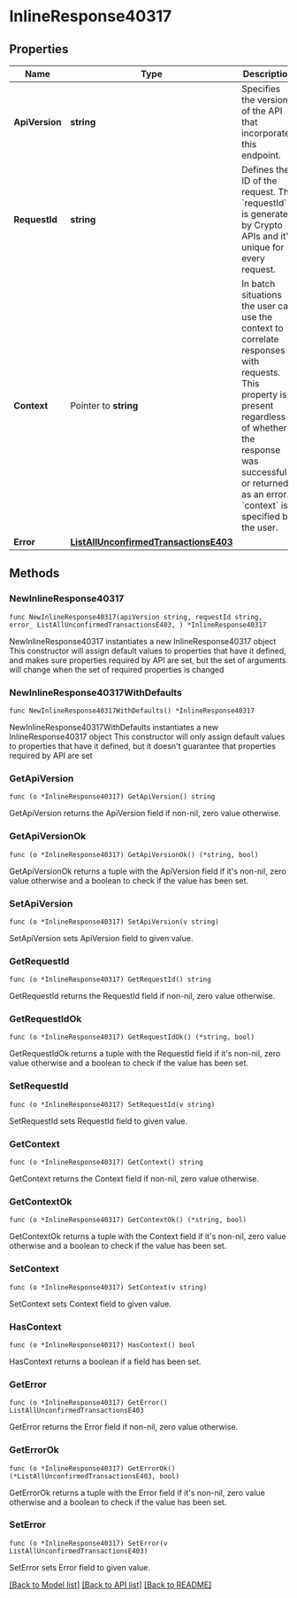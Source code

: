 # InlineResponse40317

## Properties

Name | Type | Description | Notes
------------ | ------------- | ------------- | -------------
**ApiVersion** | **string** | Specifies the version of the API that incorporates this endpoint. | 
**RequestId** | **string** | Defines the ID of the request. The &#x60;requestId&#x60; is generated by Crypto APIs and it&#39;s unique for every request. | 
**Context** | Pointer to **string** | In batch situations the user can use the context to correlate responses with requests. This property is present regardless of whether the response was successful or returned as an error. &#x60;context&#x60; is specified by the user. | [optional] 
**Error** | [**ListAllUnconfirmedTransactionsE403**](ListAllUnconfirmedTransactionsE403.md) |  | 

## Methods

### NewInlineResponse40317

`func NewInlineResponse40317(apiVersion string, requestId string, error_ ListAllUnconfirmedTransactionsE403, ) *InlineResponse40317`

NewInlineResponse40317 instantiates a new InlineResponse40317 object
This constructor will assign default values to properties that have it defined,
and makes sure properties required by API are set, but the set of arguments
will change when the set of required properties is changed

### NewInlineResponse40317WithDefaults

`func NewInlineResponse40317WithDefaults() *InlineResponse40317`

NewInlineResponse40317WithDefaults instantiates a new InlineResponse40317 object
This constructor will only assign default values to properties that have it defined,
but it doesn't guarantee that properties required by API are set

### GetApiVersion

`func (o *InlineResponse40317) GetApiVersion() string`

GetApiVersion returns the ApiVersion field if non-nil, zero value otherwise.

### GetApiVersionOk

`func (o *InlineResponse40317) GetApiVersionOk() (*string, bool)`

GetApiVersionOk returns a tuple with the ApiVersion field if it's non-nil, zero value otherwise
and a boolean to check if the value has been set.

### SetApiVersion

`func (o *InlineResponse40317) SetApiVersion(v string)`

SetApiVersion sets ApiVersion field to given value.


### GetRequestId

`func (o *InlineResponse40317) GetRequestId() string`

GetRequestId returns the RequestId field if non-nil, zero value otherwise.

### GetRequestIdOk

`func (o *InlineResponse40317) GetRequestIdOk() (*string, bool)`

GetRequestIdOk returns a tuple with the RequestId field if it's non-nil, zero value otherwise
and a boolean to check if the value has been set.

### SetRequestId

`func (o *InlineResponse40317) SetRequestId(v string)`

SetRequestId sets RequestId field to given value.


### GetContext

`func (o *InlineResponse40317) GetContext() string`

GetContext returns the Context field if non-nil, zero value otherwise.

### GetContextOk

`func (o *InlineResponse40317) GetContextOk() (*string, bool)`

GetContextOk returns a tuple with the Context field if it's non-nil, zero value otherwise
and a boolean to check if the value has been set.

### SetContext

`func (o *InlineResponse40317) SetContext(v string)`

SetContext sets Context field to given value.

### HasContext

`func (o *InlineResponse40317) HasContext() bool`

HasContext returns a boolean if a field has been set.

### GetError

`func (o *InlineResponse40317) GetError() ListAllUnconfirmedTransactionsE403`

GetError returns the Error field if non-nil, zero value otherwise.

### GetErrorOk

`func (o *InlineResponse40317) GetErrorOk() (*ListAllUnconfirmedTransactionsE403, bool)`

GetErrorOk returns a tuple with the Error field if it's non-nil, zero value otherwise
and a boolean to check if the value has been set.

### SetError

`func (o *InlineResponse40317) SetError(v ListAllUnconfirmedTransactionsE403)`

SetError sets Error field to given value.



[[Back to Model list]](../README.md#documentation-for-models) [[Back to API list]](../README.md#documentation-for-api-endpoints) [[Back to README]](../README.md)


